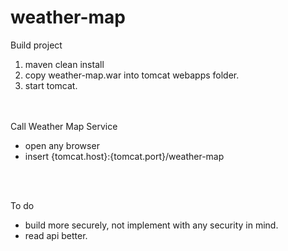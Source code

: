# weather-map

Build project
1. maven clean install
2. copy weather-map.war into tomcat webapps folder.
3. start tomcat.

<br/>
<br/>
Call Weather Map Service
<br/>

- open any browser
- insert {tomcat.host}:{tomcat.port}/weather-map
<br/>
<br/>

To do
- build more securely, not implement with any security in mind. 
- read api better.